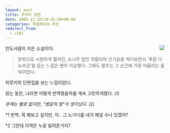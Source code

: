 ```yaml
---
layout: post
title: 추억의 정원
date: 2003-12-26T10:41:50+00:00
categories: 북컬렉터의-최근
redirect_from:
  - /281
---
```


<a href="http://www.bandibook.com/search/subject_view.php?code=2334259" target="bb"><img src="http://www.bandibook.com/largeimage/2334259.jpg" align="right" /></a>인도사람이 지은 소설이다.

> 창밖으로 시원하게 펼쳐진, 소나무 덮인 히말라야 산기슭을 쳐다보면서 '푸른 다뉴브강'을 듣는 느낌은 왠지 이상했다. 그래도 왈츠는 그 순간에 가장 어울리는 음악이었다.

하루키의 단편집을 보는 느낌이었다.

읽는 동안, 나라면 어떻게 번역했을까를 계속 고민하게했다. (<em>1)

관계는 별로 없지만, "벵갈의 밤"이 생각났다. (</em>2)

*1 번역, 꼭 해보고 싶지만, 아.. 그 노가다를 내가 해낼 수나 있겠어?

*2 그런데 이책은 누굴 빌려준거지?
<div id=comments>
</div>
